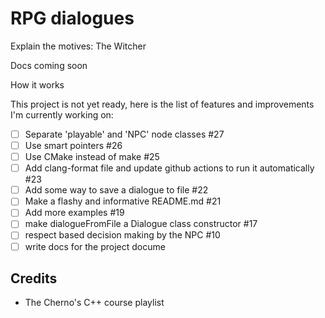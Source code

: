 # RPG dialogues
Explain the motives: The Witcher  
  
Docs coming soon  
  
How it works  
  
This project is not yet ready, here is the list of features and improvements I'm currently working on:
- [ ] Separate 'playable' and 'NPC' node classes #27
- [ ] Use smart pointers #26
- [ ] Use CMake instead of make #25
- [ ] Add clang-format file and update github actions to run it automatically #23
- [ ] Add some way to save a dialogue to file #22
- [ ] Make a flashy and informative README.md #21
- [ ] Add more examples #19
- [ ] make dialogueFromFile a Dialogue class constructor #17
- [ ] respect based decision making by the NPC #10
- [ ] write docs for the project docume
  
## Credits
- The Cherno's C++ course playlist